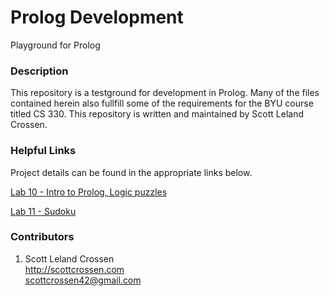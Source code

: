 # Prolog Development

Playground for Prolog

### Description

This repository is a testground for development in Prolog. Many of the files contained herein also fullfill
some of the requirements for the BYU course titled CS 330. This repository is written and maintained by Scott Leland Crossen.

### Helpful Links

Project details can be found in the appropriate links below.

[Lab 10 - Intro to Prolog, Logic puzzles](http://liftothers.org/dokuwiki/doku.php?id=sc330_f2016:prolog1)

[Lab 11 - Sudoku](http://liftothers.org/dokuwiki/doku.php?id=sc330_f2016:prolog2)

### Contributors

1. Scott Leland Crossen  
<http://scottcrossen.com>  
<scottcrossen42@gmail.com>
